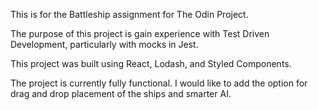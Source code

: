 This is for the Battleship assignment for The Odin Project.

The purpose of this project is gain experience with Test Driven Development, particularly with mocks in Jest.

This project was built using React, Lodash, and Styled Components.

The project is currently fully functional.  I would like to add the option for drag and drop placement of the ships and smarter AI.